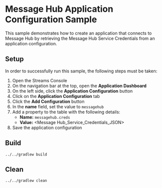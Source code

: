 # Message Hub Application Configuration Sample

This sample demonstrates how to create an application that connects to Message Hub by retrieving the Message Hub Service Credentials from an application configuration. 

## Setup
In order to successfully run this sample, the following steps must be taken: 

 1. Open the Streams Console
 2. On the navigation bar at the top, open the **Application Dashboard**
 3. On the left side, click the **Application Configuration** button
 4. Click on the **Application Configuration** tab
 5. Click the **Add Configuration** button
 6. In the **name** field, set the value to `messagehub`
 7. Add a property to the table with the following details: 
    * **Name:** `messagehub.creds`
    * **Value:** &lt;Message Hub_Service_Credentials_JSON&gt;
 8. Save the application configuration


## Build

```
../../gradlew build
```

## Clean

```
../../gradlew clean
```
